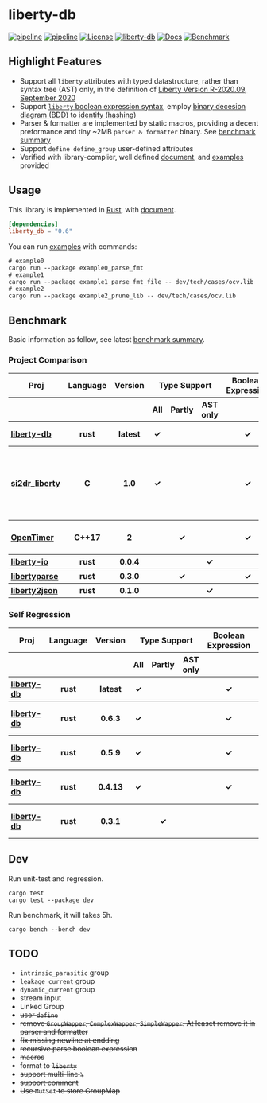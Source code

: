 # liberty-db

[![pipeline](https://github.com/zao111222333/liberty-db/actions/workflows/build.yml/badge.svg?branch=master)](https://github.com/zao111222333/liberty-db/actions/workflows/build.yml)
[![pipeline](https://github.com/zao111222333/liberty-db/actions/workflows/bench_deploy.yml/badge.svg?branch=master)](https://github.com/zao111222333/liberty-db/actions/workflows/bench_deploy.yml)
[![License](https://img.shields.io/badge/License-MIT-blue.svg)](https://opensource.org/licenses/MIT)
[![liberty-db](https://shields.io/crates/v/liberty-db.svg?style=flat-square&label=liberty-db)](https://crates.io/crates/liberty-db)
[![Docs](https://docs.rs/liberty-db/badge.svg)](https://docs.rs/liberty-db)
[![Benchmark](https://img.shields.io/badge/Benchmark-8A2BE2)](https://zao111222333.github.io/liberty-db/bench)

## Highlight Features

+ Support all `liberty` attributes with typed datastructure, rather than syntax tree (AST) only, in the definition of [Liberty Version R-2020.09, September 2020](https://zao111222333.github.io/liberty-db/2020.09/reference_manual.pdf)
+ Support [`liberty` boolean expression syntax](https://zao111222333.github.io/liberty-db/2020.09/reference_manual.html?field=test&bgn=132.36+132.41&end=132.38+133.13), employ [binary decesion diagram (BDD)](https://github.com/sybila/biodivine-lib-bdd) to [identify (hashing)](https://docs.rs/liberty-db/latest/liberty_db/expression/struct.IdBooleanExpression.html)
+ Parser & formatter are implemented by static macros, providing a decent preformance and tiny ~2MB `parser & formatter` binary. See [benchmark summary](https://zao111222333.github.io/liberty-db/bench)
+ Support `define define_group` user-defined attributes
+ Verified with library-complier, well defined [document](https://docs.rs/liberty-db/latest/liberty_db/library/struct.Library.html), and [examples](examples) provided

## Usage

This library is implemented in [Rust](https://doc.rust-lang.org/book/ch01-00-getting-started.html), with [document](https://docs.rs/liberty-db).

```toml
[dependencies]
liberty_db = "0.6"
```

You can run [examples](examples) with commands:

``` shell
# example0
cargo run --package example0_parse_fmt
# example1
cargo run --package example1_parse_fmt_file -- dev/tech/cases/ocv.lib
# example2
cargo run --package example2_prune_lib -- dev/tech/cases/ocv.lib
```

## Benchmark
Basic information as follow, see latest [benchmark summary](https://zao111222333.github.io/liberty-db/bench).

### Project Comparison
<div class="info-table"><table><thead><tr><th style="font-weight:bold;">Proj</th><th style="font-weight:bold;">Language</th><th style="font-weight:bold;">Version</th><th colspan="3" style="text-align:center;font-weight:bold;">Type Support</th><th style="font-weight:bold;">Boolean Expression</th><th style="font-weight:bold;">Comment</th></tr><tr><th></th><th></th><th></th><th>All</th><th>Partly</th><th>AST only</th><th></th><th></th></tr></thead><tbody><tr><th style="text-align:left;padding-left:5px"><a href="https://crates.io/crates/liberty-db">liberty-db</a></th><th>rust</th><th>latest</th><th>✓</th><th></th><th></th><th>✓</th><th>current version</th></tr><tr><th style="text-align:left;padding-left:5px"><a href="https://github.com/csguth/LibertyParser">si2dr_liberty</a></th><th>C</th><th>1.0</th><th>✓</th><th></th><th></th><th>✓</th><th>Synopsys's version at 2005, many attributes are not supported</th></tr><tr><th style="text-align:left;padding-left:5px"><a href="https://github.com/OpenTimer/OpenTimer/tree/a57d03b39886c1e2f113c1a893f5b3fad9199a52">OpenTimer</a></th><th>C++17</th><th>2</th><th></th><th>✓</th><th></th><th>✓</th><th>STA tool's liberty component</th></tr><tr><th style="text-align:left;padding-left:5px"><a href="https://crates.io/crates/liberty-io">liberty-io</a></th><th>rust</th><th>0.0.4</th><th></th><th></th><th>✓</th><th></th><th></th></tr><tr><th style="text-align:left;padding-left:5px"><a href="https://crates.io/crates/libertyparse">libertyparse</a></th><th>rust</th><th>0.3.0</th><th></th><th>✓</th><th></th><th>✓</th><th></th></tr><tr><th style="text-align:left;padding-left:5px"><a href="https://github.com/erihsu/liberty2json/tree/7d0a4f233f143fce9c2844208f4d48033622d93f">liberty2json</a></th><th>rust</th><th>0.1.0</th><th></th><th></th><th>✓</th><th></th><th></th></tr></tbody></table></div>

### Self Regression
<div class="info-table"><table><thead><tr><th style="font-weight:bold;">Proj</th><th style="font-weight:bold;">Language</th><th style="font-weight:bold;">Version</th><th colspan="3" style="text-align:center;font-weight:bold;">Type Support</th><th style="font-weight:bold;">Boolean Expression</th><th style="font-weight:bold;">Comment</th></tr><tr><th></th><th></th><th></th><th>All</th><th>Partly</th><th>AST only</th><th></th><th></th></tr></thead><tbody><tr><th style="text-align:left;padding-left:5px"><a href="https://crates.io/crates/liberty-db">liberty-db</a></th><th>rust</th><th>latest</th><th>✓</th><th></th><th></th><th>✓</th><th>current version</th></tr><tr><th style="text-align:left;padding-left:5px"><a href="https://crates.io/crates/liberty-db/0.6.3">liberty-db</a></th><th>rust</th><th>0.6.3</th><th>✓</th><th></th><th></th><th>✓</th><th>published at 2024-09-07</th></tr><tr><th style="text-align:left;padding-left:5px"><a href="https://crates.io/crates/liberty-db/0.5.9">liberty-db</a></th><th>rust</th><th>0.5.9</th><th>✓</th><th></th><th></th><th>✓</th><th>published at 2024-08-27</th></tr><tr><th style="text-align:left;padding-left:5px"><a href="https://crates.io/crates/liberty-db/0.4.13">liberty-db</a></th><th>rust</th><th>0.4.13</th><th>✓</th><th></th><th></th><th>✓</th><th>published at 2024-08-13</th></tr><tr><th style="text-align:left;padding-left:5px"><a href="https://crates.io/crates/liberty-db/0.3.1">liberty-db</a></th><th>rust</th><th>0.3.1</th><th></th><th>✓</th><th></th><th></th><th>published at 2023-08-03</th></tr></tbody></table></div>

## Dev

Run unit-test and regression.

```shell
cargo test
cargo test --package dev
```

Run benchmark, it will takes 5h.

```shell
cargo bench --bench dev
```

## TODO

+ `intrinsic_parasitic` group
+ `leakage_current` group
+ `dynamic_current` group
+ stream input
+ Linked Group
+ ~~user `define`~~
+ ~~remove `GroupWapper`, `ComplexWapper`, `SimpleWapper`. At leaset remove it in parser and formatter~~
+ ~~fix missing newline at endding~~
+ ~~recursive parse boolean expression~~
+ ~~macros~~
+ ~~format to `liberty`~~
+ ~~support multi-line `\`~~
+ ~~support comment~~
+ ~~Use `MutSet` to store GroupMap~~

